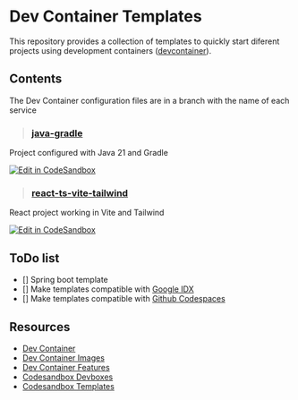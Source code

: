 # Dev Container Templates

This repository provides a collection of templates to quickly start diferent projects using development containers ([devcontainer](https://containers.dev/)).

## Contents

The Dev Container configuration files are in a branch with the name of each service

> ### [java-gradle](./java-gradle)

Project configured with Java 21 and Gradle

[![Edit in CodeSandbox](https://codesandbox.io/static/img/play-codesandbox.svg)](https://githubbox.com/bxacosta/devcontainer-templates/tree/codesandbox/java-gradle)

> ### [react-ts-vite-tailwind](./react-ts-vite-tailwind)

React project working in Vite and Tailwind

[![Edit in CodeSandbox](https://codesandbox.io/static/img/play-codesandbox.svg)](https://githubbox.com/bxacosta/devcontainer-templates/tree/codesandbox/react-ts-vite-tailwind)

## ToDo list

- [] Spring boot template
- [] Make templates compatible with [Google IDX](https://idx.dev/)
- [] Make templates compatible with [Github Codespaces](https://github.com/features/codespaces)

## Resources

- [Dev Container](https://containers.dev/)
- [Dev Container Images](https://github.com/devcontainers/images)
- [Dev Container Features](https://github.com/devcontainers/features)
- [Codesandbox Devboxes](https://codesandbox.io/docs/learn/devboxes/overview)
- [Codesandbox Templates](https://github.com/codesandbox/sandbox-templates)
